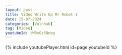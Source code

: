 ```yaml
---
layout: post
title: Video Write Up Mr Robot 1
date: 15-07-2024
categories: [Vulnhub]
tag: [Video]
youtubeId: tW8xGzS8neg
---
```


{% include youtubePlayer.html id=page.youtubeId %}